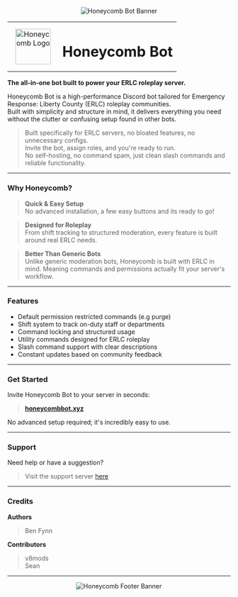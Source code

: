 <p align="center">
  <img src="https://i.imgur.com/sXk53w2.png" alt="Honeycomb Bot Banner">
</p>

<table>
  <tr>
    <td width="100" align="center">
      <img src="https://i.imgur.com/X57Ufqx.png" width="80" alt="Honeycomb Logo">
    </td>
    <td>
      <h1>Honeycomb Bot</h1>
    </td>
  </tr>
</table>

**The all-in-one bot built to power your ERLC roleplay server.**

Honeycomb Bot is a high-performance Discord bot tailored for Emergency Response: Liberty County (ERLC) roleplay communities.  
Built with simplicity and structure in mind, it delivers everything you need without the clutter or confusing setup found in other bots.

> Built specifically for ERLC servers, no bloated features, no unnecessary configs.  
> Invite the bot, assign roles, and you're ready to run.  
> No self-hosting, no command spam, just clean slash commands and reliable functionality.

---

### Why Honeycomb?

> **Quick & Easy Setup**  
No advanced installation, a few easy buttons and its ready to go!

> **Designed for Roleplay**  
From shift tracking to structured moderation, every feature is built around real ERLC needs.

> **Better Than Generic Bots**  
Unlike generic moderation bots, Honeycomb is built with ERLC in mind. Meaning commands and permissions actually fit your server's workflow.

---

### Features

- Default permission restricted commands (e.g purge)
- Shift system to track on-duty staff or departments
- Command locking and structured usage
- Utility commands designed for ERLC roleplay
- Slash command support with clear descriptions
- Constant updates based on community feedback

---

### Get Started

Invite Honeycomb Bot to your server in seconds:

> [**honeycombbot.xyz**](https://honeycombbot.xyz)

No advanced setup required; it's incredibly easy to use.

---

### Support

Need help or have a suggestion?

> Visit the support server [here](https://discord.gg/zuSTsjdPPt)

---

### Credits

**Authors**  
> Ben
> Fynn

**Contributors**  
> v8mods  
> Sean

---

<p align="center">
  <img src="https://i.imgur.com/Y05CK2d.png" alt="Honeycomb Footer Banner">
</p>
